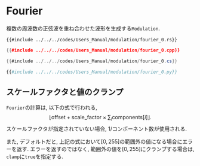 # Fourier

複数の周波数の正弦波を重ね合わせた波形を生成する`Modulation`.

```rust,edition2021
{{#include ../../../codes/Users_Manual/modulation/fourier_0.rs}}
```

```cpp
{{#include ../../../codes/Users_Manual/modulation/fourier_0.cpp}}
```

```cs
{{#include ../../../codes/Users_Manual/modulation/fourier_0.cs}}
```

```python
{{#include ../../../codes/Users_Manual/modulation/fourier_0.py}}
```

## スケールファクタと値のクランプ

`Fourier`の計算は, 以下の式で行われる,
$$
    \left\lfloor\text{offset} + \text{scale\_factor} \times \sum_i \text{components}[i]\right\rfloor.
$$
スケールファクタが指定されていない場合, $1/\text{コンポーネント数}$が使用される.

また, デフォルトだと, 上記の式において$[0,255]$の範囲外の値になる場合にエラーを返す.
エラーを返すのではなく, 範囲外の値を$[0,255]$にクランプする場合は, `clamp`に`true`を指定する.

